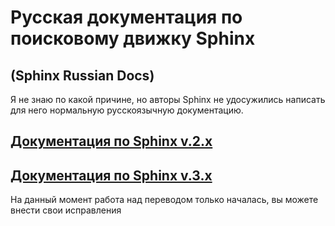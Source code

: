  # Русская документация по поисковому движку Sphinx
  ## (Sphinx Russian Docs)

 Я не знаю по какой причине, но авторы Sphinx не удосужились написать для него нормальную русскоязычную документацию.

  ## [Документация по Sphinx v.2.x](https://psychosynthesis.github.io/SRD/v.2.x.htm "Документация к Sphinx v.2.x")
  ## [Документация по Sphinx v.3.x](https://psychosynthesis.github.io/SRD/v.3.x.htm "Документация к Sphinx v.3.x")

 На данный момент работа над переводом только началась, вы можете внести свои исправления
